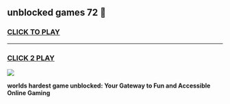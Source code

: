 
## unblocked games 72 👋
<h3>
<a href="https://premium.freeplayer.one?title=unblocked_games_72&ref=13F">CLICK TO PLAY</a></h3>
<hr>

<h3>
<a href="https://premium.freeplayer.one?title=unblocked_games_72&ref=13F">CLICK 2 PLAY</a>
  
</h3>

<a href="https://premium.freeplayer.one?title=unblocked_games_72&ref=12F/"><img src="https://clearcache.store/games.png"></a>


**worlds hardest game unblocked: Your Gateway to Fun and Accessible Online Gaming**
